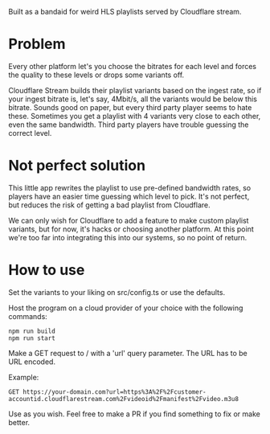 Built as a bandaid for weird HLS playlists served by Cloudflare stream.

# Problem

Every other platform let's you choose the bitrates for each level and forces the quality to these levels or drops some variants off.

Cloudflare Stream builds their playlist variants based on the ingest rate, so if your ingest bitrate is, let's say, 4Mbit/s, all the variants would be below this bitrate. Sounds good on paper, but every third party player seems to hate these. Sometimes you get a playlist with 4 variants very close to each other, even the same bandwidth. Third party players have trouble guessing the correct level.

# Not perfect solution

This little app rewrites the playlist to use pre-defined bandwidth rates, so players have an easier time guessing which level to pick. It's not perfect, but reduces the risk of getting a bad playlist from Cloudflare.

We can only wish for Cloudflare to add a feature to make custom playlist variants, but for now, it's hacks or choosing another platform. At this point we're too far into integrating this into our systems, so no point of return.

# How to use

Set the variants to your liking on src/config.ts or use the defaults.

Host the program on a cloud provider of your choice with the following commands:

```
npm run build
npm run start
```

Make a GET request to / with a 'url' query parameter. The URL has to be URL encoded.

Example:

```
GET https://your-domain.com?url=https%3A%2F%2Fcustomer-accountid.cloudflarestream.com%2Fvideoid%2Fmanifest%2Fvideo.m3u8
```

Use as you wish. Feel free to make a PR if you find something to fix or make better.

